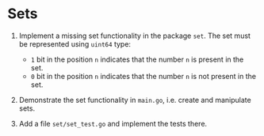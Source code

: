 # Sets

1. Implement a missing set functionality in the package `set`.
   The set must be represented using `uint64` type:

   * `1` bit in the position `n` indicates that the number `n` is present in the set.
   * `0` bit in the position `n` indicates that the number `n` is not present in the set.

1. Demonstrate the set functionality in `main.go`, i.e. create and manipulate sets.

1. Add a file `set/set_test.go` and implement the tests there.